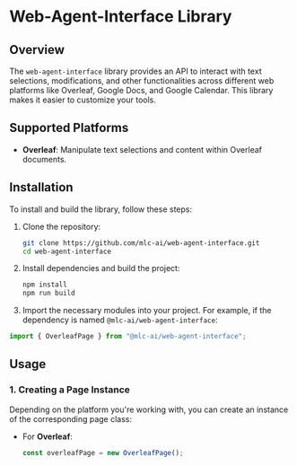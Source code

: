 # Web-Agent-Interface Library

## Overview

The `web-agent-interface` library provides an API to interact with text selections, modifications, and other functionalities across different web platforms like Overleaf, Google Docs, and Google Calendar. This library makes it easier to customize your tools.

## Supported Platforms

- **Overleaf**: Manipulate text selections and content within Overleaf documents.
<!-- - **Google Docs (GDoc)**: Interact with text selections and modifications in Google Docs.
- **Google Calendar (GCal)**: Integrate and manage events on Google Calendar. -->

## Installation

To install and build the library, follow these steps:

1. Clone the repository:

   ```bash
   git clone https://github.com/mlc-ai/web-agent-interface.git
   cd web-agent-interface
   ```

2. Install dependencies and build the project:

   ```bash
   npm install
   npm run build
   ```

3. Import the necessary modules into your project. For example, if the dependency is named `@mlc-ai/web-agent-interface`:

```javascript
import { OverleafPage } from "@mlc-ai/web-agent-interface";
```

## Usage

### 1. Creating a Page Instance

Depending on the platform you're working with, you can create an instance of the corresponding page class:

- For **Overleaf**:
  ```javascript
  const overleafPage = new OverleafPage();
  ```
  <!--
- For **Google Docs**:

  ```javascript
  const gdocPage = new GoogleDocPage();
  ```

- For **Google Calendar**:
  ````javascript
  const gcalPage = new GCalPage();
  ``` -->
  ````

### 2. Handling Text

- Get the selected text:

  ```javascript
  const selectedText = overleafPage.executeAction("getTextSelection");
  console.log("Selected text:", selectedText);
  ```

- Replace selected text:

  ```javascript
  overleafPage.executeAction("replaceSelectedText", {
    newText: "Your new text here",
  });
  ```

- Adding Text to the End of the Document:
  ```javascript
  overleafPage.executeAction("addTextToEnd", { newText: "Text to append" });
  ```
